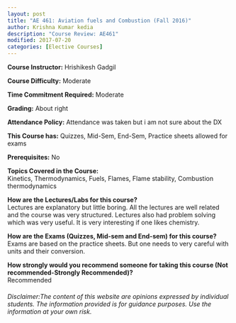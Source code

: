 ```yaml
---
layout: post
title: "AE 461: Aviation fuels and Combustion (Fall 2016)"
author: Krishna Kumar kedia
description: "Course Review: AE461"
modified: 2017-07-20
categories: [Elective Courses]
---
```


**Course Instructor:** Hrishikesh Gadgil

**Course Difficulty:** Moderate

**Time Commitment Required:** Moderate

**Grading:** About right

**Attendance Policy:** Attendance was taken but i am not sure about the DX

**This Course has:** Quizzes, Mid-Sem, End-Sem, Practice sheets allowed for exams

**Prerequisites:** No

**Topics Covered in the Course:**  
Kinetics, Thermodynamics, Fuels, Flames, Flame stability, Combustion  thermodynamics 

**How are the Lectures/Labs for this course?**  
Lectures are explanatory but little boring. All the lectures are well related and the course was very structured. Lectures also had problem solving which was very useful. It is very interesting if one likes chemistry.

**How are the Exams (Quizzes, Mid-sem and End-sem) for this course?**  
Exams are based on the practice sheets. But one needs to very careful with units and their conversion. 

**How strongly would you recommend someone for taking this course (Not recommended-Strongly Recommended)?**  
Recommended

###### Disclaimer:The content of this website are opinions expressed by individual students. The information provided is for guidance purposes. Use the information at your own risk. 
